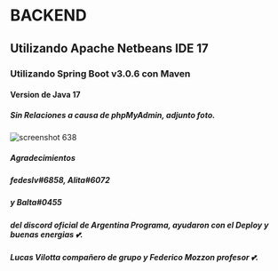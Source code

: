# BACKEND
## Utilizando Apache Netbeans IDE 17
### Utilizando Spring Boot v3.0.6 con Maven
#### Version de Java 17
##### Sin Relaciones a causa de phpMyAdmin, adjunto foto.
![screenshot 638](https://user-images.githubusercontent.com/63091896/236587928-3254b904-4aec-46cc-be9c-3b3cf84fbad6.jpg)

##### Agradecimientos
##### fedeslv#6858, Alita#6072
##### y Balta#0455
##### del discord oficial de Argentina Programa, ayudaron con el Deploy y buenas energias 💕.
##### Lucas Vilotta compañero de grupo y Federico Mozzon profesor 💕.
